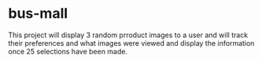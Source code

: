 # bus-mall
This project will display 3 random prroduct images to a user and will track their preferences and what images were viewed and display the information once 25 selections have been made.
